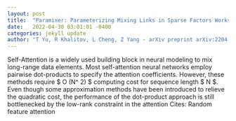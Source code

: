 ```yaml
---
layout: post
title:  "Paramixer: Parameterizing Mixing Links in Sparse Factors Works Better than Dot-Product Self-Attention"
date:   2022-04-30 03:01:01 -0400
categories: jekyll update
author: "T Yu, R Khalitov, L Cheng, Z Yang - arXiv preprint arXiv:2204.10670, 2022"
---
```

Self-Attention is a widely used building block in neural modeling to mix long-range data elements. Most self-attention neural networks employ pairwise dot-products to specify the attention coefficients. However, these methods require $ O (N^ 2) $ computing cost for sequence length $ N $. Even though some approximation methods have been introduced to relieve the quadratic cost, the performance of the dot-product approach is still bottlenecked by the low-rank constraint in the attention Cites: Random feature attention